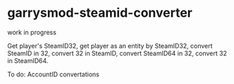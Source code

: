# garrysmod-steamid-converter
work in progress

Get player's SteamID32, get player as an entity by SteamID32, convert SteamID in 32, convert 32 in SteamID, convert SteamID64 in 32, convert 32 in SteamID64.

To do: AccountID convertations

